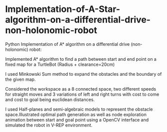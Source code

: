 # Implementation-of-A-Star-algorithm-on-a-differential-drive-non-holonomic-robot
Python Implementation of A* algorithm on a differential drive (non-holonomic) robot:

Implemented A* algorithm to find a path between start and end point on a fixed map for a TurtleBot (Radius + clearance=20cm)

I used Minkowski Sum method to expand the obstacles and the boundary of the given map.

Considered the workspace as a 8 connected space, two different speeds for straight moves and 3 variations of left and right turns with cost to come and cost to goal being euclidean distances.

I used Half-planes and semi-algebraic models to represent the obstacle space.Illustrated optimal path generation as well as node exploration animation between start and goal point using a OpenCV interface and simulated the robot in V-REP environment.
